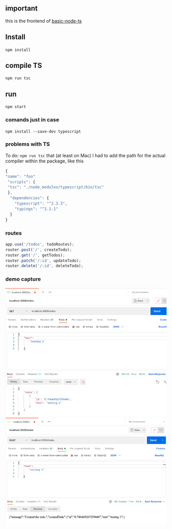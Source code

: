 ## important
this is the frontend of  <a href="https://github.com/raidel90/react-05-finished">basic-node-ts</a>

## Install

`npm install`


## compile TS

`npm run tsc`

## run

`npm start`

### comands just in case

`npm install --save-dev typescript`

### problems with TS
To do: `npm run tsc` that (at least on Mac) I had to add the path for the actual compiler within the package, like this


```js
{
"name": "foo"
 "scripts": {
 "tsc": "./node_modules/typescript/bin/tsc"
 },
  "dependencies": {
    "typescript": "^2.3.3",
    "typings": "^2.1.1"
  }
}
```


### routes

```javascript
app.use('/todos', todoRoutes);
router.post('/', createTodo);
router.get('/', getTodos);
router.patch('/:id', updateTodo);
router.delete('/:id', deleteTodo); 
```

### demo capture

![image](screen1.png)
![image](screen2.png)
